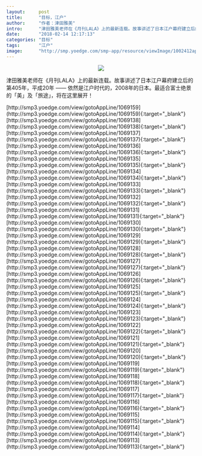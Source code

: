 ```yaml
---
layout:     post
title:      "目标，江户"
author:     "作者：津田雅美"
intro:      "津田雅美老师在《月刊LALA》上的最新连载。故事讲述了日本江户幕府建立后的第405年，平成20年 —— 依然是江户时代的，2008年的日本。最适合富士绝景的「美」及「旅途」，将在这里展开！"
date:       "2018-02-14 12:17:13"
categories: "目标"
tags:       "江户"
image:      "http://smp.yoedge.com/smp-app/resource/viewImage/1002412appline.png"
---
```

<div style="text-align: center">
<p><img src="http://smp.yoedge.com/smp-app/resource/viewImage/1002412appline.png"/></p>
</div>
<p class="post-meta">
<span>津田雅美老师在《月刊LALA》上的最新连载。故事讲述了日本江户幕府建立后的第405年，平成20年 —— 依然是江户时代的，2008年的日本。最适合富士绝景的「美」及「旅途」，将在这里展开！</span>
</p>
[http://smp3.yoedge.com/view/gotoAppLine/1069159](http://smp3.yoedge.com/view/gotoAppLine/1069159){:target="_blank"}
[http://smp3.yoedge.com/view/gotoAppLine/1069138](http://smp3.yoedge.com/view/gotoAppLine/1069138){:target="_blank"}
[http://smp3.yoedge.com/view/gotoAppLine/1069137](http://smp3.yoedge.com/view/gotoAppLine/1069137){:target="_blank"}
[http://smp3.yoedge.com/view/gotoAppLine/1069136](http://smp3.yoedge.com/view/gotoAppLine/1069136){:target="_blank"}
[http://smp3.yoedge.com/view/gotoAppLine/1069135](http://smp3.yoedge.com/view/gotoAppLine/1069135){:target="_blank"}
[http://smp3.yoedge.com/view/gotoAppLine/1069134](http://smp3.yoedge.com/view/gotoAppLine/1069134){:target="_blank"}
[http://smp3.yoedge.com/view/gotoAppLine/1069133](http://smp3.yoedge.com/view/gotoAppLine/1069133){:target="_blank"}
[http://smp3.yoedge.com/view/gotoAppLine/1069132](http://smp3.yoedge.com/view/gotoAppLine/1069132){:target="_blank"}
[http://smp3.yoedge.com/view/gotoAppLine/1069131](http://smp3.yoedge.com/view/gotoAppLine/1069131){:target="_blank"}
[http://smp3.yoedge.com/view/gotoAppLine/1069130](http://smp3.yoedge.com/view/gotoAppLine/1069130){:target="_blank"}
[http://smp3.yoedge.com/view/gotoAppLine/1069129](http://smp3.yoedge.com/view/gotoAppLine/1069129){:target="_blank"}
[http://smp3.yoedge.com/view/gotoAppLine/1069128](http://smp3.yoedge.com/view/gotoAppLine/1069128){:target="_blank"}
[http://smp3.yoedge.com/view/gotoAppLine/1069127](http://smp3.yoedge.com/view/gotoAppLine/1069127){:target="_blank"}
[http://smp3.yoedge.com/view/gotoAppLine/1069126](http://smp3.yoedge.com/view/gotoAppLine/1069126){:target="_blank"}
[http://smp3.yoedge.com/view/gotoAppLine/1069125](http://smp3.yoedge.com/view/gotoAppLine/1069125){:target="_blank"}
[http://smp3.yoedge.com/view/gotoAppLine/1069124](http://smp3.yoedge.com/view/gotoAppLine/1069124){:target="_blank"}
[http://smp3.yoedge.com/view/gotoAppLine/1069123](http://smp3.yoedge.com/view/gotoAppLine/1069123){:target="_blank"}
[http://smp3.yoedge.com/view/gotoAppLine/1069122](http://smp3.yoedge.com/view/gotoAppLine/1069122){:target="_blank"}
[http://smp3.yoedge.com/view/gotoAppLine/1069121](http://smp3.yoedge.com/view/gotoAppLine/1069121){:target="_blank"}
[http://smp3.yoedge.com/view/gotoAppLine/1069120](http://smp3.yoedge.com/view/gotoAppLine/1069120){:target="_blank"}
[http://smp3.yoedge.com/view/gotoAppLine/1069119](http://smp3.yoedge.com/view/gotoAppLine/1069119){:target="_blank"}
[http://smp3.yoedge.com/view/gotoAppLine/1069118](http://smp3.yoedge.com/view/gotoAppLine/1069118){:target="_blank"}
[http://smp3.yoedge.com/view/gotoAppLine/1069117](http://smp3.yoedge.com/view/gotoAppLine/1069117){:target="_blank"}
[http://smp3.yoedge.com/view/gotoAppLine/1069116](http://smp3.yoedge.com/view/gotoAppLine/1069116){:target="_blank"}
[http://smp3.yoedge.com/view/gotoAppLine/1069115](http://smp3.yoedge.com/view/gotoAppLine/1069115){:target="_blank"}
[http://smp3.yoedge.com/view/gotoAppLine/1069114](http://smp3.yoedge.com/view/gotoAppLine/1069114){:target="_blank"}
[http://smp3.yoedge.com/view/gotoAppLine/1069113](http://smp3.yoedge.com/view/gotoAppLine/1069113){:target="_blank"}


